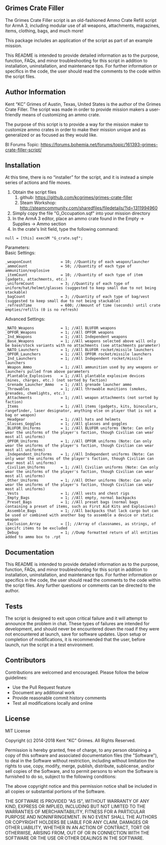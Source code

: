 ## Grimes Crate Filler

The Grimes Crate Filler script is an old-fashioned Ammo Crate Refill script for ArmA 3, including modular use of all weapons, attachments, magazines, items, clothing, bags, and much more!

This package includes an application of the script as part of an example mission. 

This README is intended to provide detailed information as to the purpose, function, FAQs, and minor troubleshooting for this script in addition to installation, uninstallation, and maintenance tips. For further information or specifics in the code, the user should read the comments to the code within the script files. 

## Author Information

Kent “KC” Grimes of Austin, Texas, United States is the author of the Grimes Crate Filler. The script was made in order to provide mission makers a user-friendly means of customizing an ammo crate.

The purpose of this script is to provide a way for the mission maker to customize ammo crates in order to make their mission unique and as generalized or as focused as they would like. 

BI Forums Topic: https://forums.bohemia.net/forums/topic/161393-grimes-crate-filler-script/

## Installation

At this time, there is no “installer” for the script, and it is instead a simple series of actions and file moves.  

1. Obtain the script files
	1. github: https://github.com/kcgrimes/grimes-crate-filler
	1. Steam Workshop: http://steamcommunity.com/sharedfiles/filedetails/?id=1311994960
2. Simply copy the file "G_Occupation.sqf" into your mission directory
3. In the ArmA 3 editor, place an ammo crate found in the Empty -> Supplies -> Ammo section
4. In the crate's Init field, type the following command:

```
null = [this] execVM "G_crate.sqf";
```

Parameters:  
Basic Settings:  
```
_weaponCount             = 10; //Quantity of each weapon/launcher  
_ammoCount               = 50; //Quantity of each type of ammunition/explosive  
_itemCount               = 10; //Quantity of each type of item (gadgets, attachments, etc.)  
_uniformCount            = 3; //Quantity of each type of uniform/hat/helmet/glasses (suggested to keep small due to not being stackable)  
_bagCount                = 3; //Quantity of each type of bag/vest (suggested to keep small due to not being stackable)  
_refreshTime             = 600; //Amount of time (seconds) until crate empties/refills (0 is no refresh)  
```

Advanced Settings: 
```
_NATO_Weapons            = 1; //All BLUFOR weapons  
_OPFOR_Weapons           = 1; //All OPFOR weapons  
_Ind_Weapons             = 1; //All Independent weapons  
_Base_Weapons            = 1; //All weapons selected above will only be base/stock variants with no attachments (see attachments parameter)  
_NATO_Launchers          = 1; //All BLUFOR rocket/missile launchers  
_OPFOR_Launchers         = 1; //All OPFOR rocket/missile launchers  
_Ind_Launchers           = 1; //All Independent rocket/missile launchers  
_Weapon_Ammo             = 1; //All ammunition used by any weapons or launchers pulled from above parameters  
_Plantable_Explosives    = 1; //All plantable explosive devices (mines, charges, etc.) (not sorted by faction)  
_Grenade_Launcher_Ammo   = 1; //All grenade launcher ammo  
_Throwables              = 1; //All throwable munitions (smokes, grenades, chemlights, etc.)  
_Attachments             = 1; //All weapon attachments (not sorted by faction)  
_Items                   = 1; //All items (gadgets, kits, binoculars, rangefinder, laser designator, anything else on player that is not a bag or weapon)  
_Headgear                = 1; //All hats and helmets  
_Glasses_Goggles         = 1; //All glasses and goggles  
_BLUFOR_Uniforms         = 1; //All BLUFOR uniforms (Note: Can only wear the uniforms of the player's faction, though Civilian can wear most all uniforms)  
_OPFOR_Uniforms          = 1; //All OPFOR uniforms (Note: Can only wear the uniforms of the player's faction, though Civilian can wear most all uniforms)  
_Independent_Uniforms    = 1; //All Independent uniforms (Note: Can only wear the uniforms of the player's faction, though Civilian can wear most all uniforms)  
_Civilian_Uniforms       = 1; //All Civilian uniforms (Note: Can only wear the uniforms of the player's faction, though Civilian can wear most all uniforms)  
_Other_Uniforms          = 1; //All Other uniforms (Note: Can only wear the uniforms of the player's faction, though Civilian can wear most all uniforms)  
_Vests                   = 1; //All vests and chest rigs  
_Empty_Bags              = 1; //All empty, normal backpacks  
_Preset_Bags             = 1; //All preset bags (normal bags containing a preset of items, such as First Aid Kits and Explosives)  
_Assemble_Bags           = 1; //All backpacks that lack cargo but can be used or combined with another bag to assemble a device or static weapon  
_Exclusion_Array         = []; //Array of classnames, as strings, of specifc items to be excluded  
_Debug                   = 1; //Dump formatted return of all entities added to ammo box to .rpt  
```

## Documentation

This README is intended to provide detailed information as to the purpose, function, FAQs, and minor troubleshooting for this script in addition to installation, uninstallation, and maintenance tips. For further information or specifics in the code, the user should read the comments to the code within the script files. Any further questions or comments can be directed to the author. 

## Tests

The script is designed to exit upon critical failure and it will attempt to announce the problem in chat. These types of failures are intended for development, and should never be encountered down the road if they were not encountered at launch, save for software updates. Upon setup or completion of modifications, it is recommended that the user, before launch, run the script in a test environment.

## Contributors

Contributions are welcomed and encouraged. Please follow the below guidelines:
* Use the Pull Request feature
* Document any additional work
* Provide reasonable commit history comments
* Test all modifications locally and online

## License

MIT License

Copyright (c) 2014-2018 Kent "KC" Grimes. All Rights Reserved.

Permission is hereby granted, free of charge, to any person obtaining a copy of this software and associated documentation files (the "Software"), to deal in the Software without restriction, including without limitation the rights to use, copy, modify, merge, publish, distribute, sublicense, and/or sell copies of the Software, and to permit persons to whom the Software is furnished to do so, subject to the following conditions:

The above copyright notice and this permission notice shall be included in all copies or substantial portions of the Software.

THE SOFTWARE IS PROVIDED "AS IS", WITHOUT WARRANTY OF ANY KIND, EXPRESS OR IMPLIED, INCLUDING BUT NOT LIMITED TO THE WARRANTIES OF MERCHANTABILITY, FITNESS FOR A PARTICULAR PURPOSE AND NONINFRINGEMENT. IN NO EVENT SHALL THE AUTHORS OR COPYRIGHT HOLDERS BE LIABLE FOR ANY CLAIM, DAMAGES OR OTHER LIABILITY, WHETHER IN AN ACTION OF CONTRACT, TORT OR OTHERWISE, ARISING FROM, OUT OF OR IN CONNECTION WITH THE SOFTWARE OR THE USE OR OTHER DEALINGS IN THE SOFTWARE.
